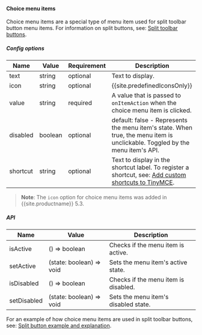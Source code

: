 #### Choice menu items

Choice menu items are a special type of menu item used for split toolbar button menu items. For information on split buttons, see: [Split toolbar buttons]({{site.baseurl}}/ui-components/typesoftoolbarbuttons/#splitbutton).

##### Config options

| Name | Value | Requirement | Description |
| ---- | ----- | ----------- | ----------- |
| text | string | optional | Text to display. |
| icon | string | optional | {{site.predefinedIconsOnly}} |
| value | string | required | A value that is passed to `onItemAction` when the choice menu item is clicked. |
| disabled | boolean | optional | default: false - Represents the menu item's state. When true, the menu item is unclickable. Toggled by the menu item's API. |
| shortcut | string | optional | Text to display in the shortcut label. To register a shortcut, see: [Add custom shortcuts to TinyMCE]({{site.baseurl}}/advanced/keyboard-shortcuts/#addcustomshortcutstotinymce). |

> **Note**: The `icon` option for choice menu items was added in {{site.productname}} 5.3.

##### API

| Name | Value | Description |
| ---- | ----- | ----------- |
| isActive | () => boolean | Checks if the menu item is active. |
| setActive | (state: boolean) => void | Sets the menu item's active state. |
| isDisabled | () => boolean | Checks if the menu item is disabled. |
| setDisabled | (state: boolean) => void | Sets the menu item's disabled state. |

For an example of how choice menu items are used in split toolbar buttons, see: [Split button example and explanation]({{site.baseurl}}/ui-components/typesoftoolbarbuttons/#splitbuttonexampleandexplanation).